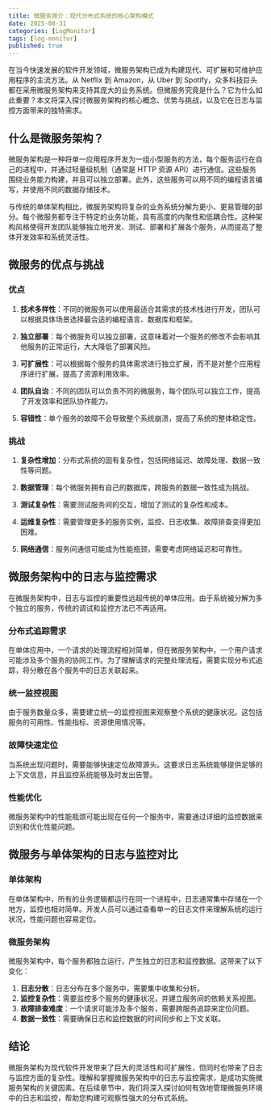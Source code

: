 ```yaml
---
title: 微服务简介：现代分布式系统的核心架构模式
date: 2025-08-31
categories: [LogMonitor]
tags: [log-monitor]
published: true
---
```


在当今快速发展的软件开发领域，微服务架构已成为构建现代、可扩展和可维护应用程序的主流方法。从 Netflix 到 Amazon，从 Uber 到 Spotify，众多科技巨头都在采用微服务架构来支持其庞大的业务系统。但微服务究竟是什么？它为什么如此重要？本文将深入探讨微服务架构的核心概念、优势与挑战，以及它在日志与监控方面带来的独特需求。

## 什么是微服务架构？

微服务架构是一种将单一应用程序开发为一组小型服务的方法，每个服务运行在自己的进程中，并通过轻量级机制（通常是 HTTP 资源 API）进行通信。这些服务围绕业务能力构建，并且可以独立部署。此外，这些服务可以用不同的编程语言编写，并使用不同的数据存储技术。

与传统的单体架构相比，微服务架构将复杂的业务系统分解为更小、更易管理的部分。每个微服务都专注于特定的业务功能，具有高度的内聚性和低耦合性。这种架构风格使得开发团队能够独立地开发、测试、部署和扩展各个服务，从而提高了整体开发效率和系统灵活性。

## 微服务的优点与挑战

### 优点

1. **技术多样性**：不同的微服务可以使用最适合其需求的技术栈进行开发，团队可以根据具体场景选择最合适的编程语言、数据库和框架。

2. **独立部署**：每个微服务可以独立部署，这意味着对一个服务的修改不会影响其他服务的正常运行，大大降低了部署风险。

3. **可扩展性**：可以根据每个服务的具体需求进行独立扩展，而不是对整个应用程序进行扩展，提高了资源利用效率。

4. **团队自治**：不同的团队可以负责不同的微服务，每个团队可以独立工作，提高了开发效率和团队协作能力。

5. **容错性**：单个服务的故障不会导致整个系统崩溃，提高了系统的整体稳定性。

### 挑战

1. **复杂性增加**：分布式系统的固有复杂性，包括网络延迟、故障处理、数据一致性等问题。

2. **数据管理**：每个微服务拥有自己的数据库，跨服务的数据一致性成为挑战。

3. **测试复杂性**：需要测试服务间的交互，增加了测试的复杂性和成本。

4. **运维复杂性**：需要管理更多的服务实例，监控、日志收集、故障排查变得更加困难。

5. **网络通信**：服务间通信可能成为性能瓶颈，需要考虑网络延迟和可靠性。

## 微服务架构中的日志与监控需求

在微服务架构中，日志与监控的重要性远超传统的单体应用。由于系统被分解为多个独立的服务，传统的调试和监控方法已不再适用。

### 分布式追踪需求

在单体应用中，一个请求的处理流程相对简单，但在微服务架构中，一个用户请求可能涉及多个服务的协同工作。为了理解请求的完整处理流程，需要实现分布式追踪，将分散在各个服务中的日志关联起来。

### 统一监控视图

由于服务数量众多，需要建立统一的监控视图来观察整个系统的健康状况。这包括服务的可用性、性能指标、资源使用情况等。

### 故障快速定位

当系统出现问题时，需要能够快速定位故障源头。这要求日志系统能够提供足够的上下文信息，并且监控系统能够及时发出告警。

### 性能优化

微服务架构中的性能瓶颈可能出现在任何一个服务中，需要通过详细的监控数据来识别和优化性能问题。

## 微服务与单体架构的日志与监控对比

### 单体架构

在单体架构中，所有的业务逻辑都运行在同一个进程中，日志通常集中存储在一个地方，监控也相对简单。开发人员可以通过查看单一的日志文件来理解系统的运行状况，性能问题也容易定位。

### 微服务架构

微服务架构中，每个服务都独立运行，产生独立的日志和监控数据。这带来了以下变化：

1. **日志分散**：日志分布在多个服务中，需要集中收集和分析。
2. **监控复杂性**：需要监控多个服务的健康状况，并建立服务间的依赖关系视图。
3. **故障排查难度**：一个请求可能涉及多个服务，需要跨服务追踪来定位问题。
4. **数据一致性**：需要确保日志和监控数据的时间同步和上下文关联。

## 结论

微服务架构为现代软件开发带来了巨大的灵活性和可扩展性，但同时也带来了日志与监控方面的复杂性。理解和掌握微服务架构中的日志与监控需求，是成功实施微服务架构的关键因素。在后续章节中，我们将深入探讨如何有效地管理微服务环境中的日志和监控，帮助您构建可观察性强大的分布式系统。